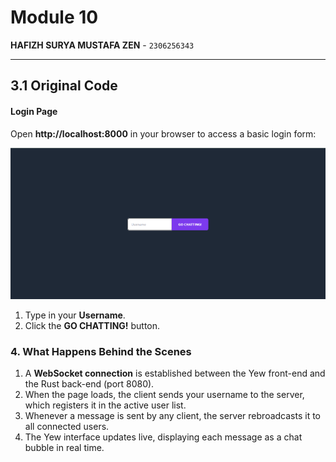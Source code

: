 <h1>Module 10</h1>

<p><strong>HAFIZH SURYA MUSTAFA ZEN</strong> - <code>2306256343</code></p>
<hr>

<h2>3.1 Original Code</h2>

<h4>Login Page</h4>

<p>Open <strong>http://localhost:8000</strong> in your browser to access a basic login form:</p>

<p><img src="image\webchatlogin.png" alt="Login screen"></p>

<ol>
  <li>Type in your <strong>Username</strong>.</li>
  <li>Click the <strong>GO CHATTING!</strong> button.</li>
</ol>

<h3>4. What Happens Behind the Scenes</h3>

<ol>
  <li>A <strong>WebSocket connection</strong> is established between the Yew front-end and the Rust back-end (port 8080).</li>
  <li>When the page loads, the client sends your username to the server, which registers it in the active user list.</li>
  <li>Whenever a message is sent by any client, the server rebroadcasts it to all connected users.</li>
  <li>The Yew interface updates live, displaying each message as a chat bubble in real time.</li>
</ol>
